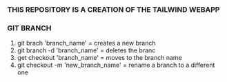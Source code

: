 ### THIS REPOSITORY IS A CREATION OF THE TAILWIND WEBAPP

### GIT BRANCH

1. git brach 'branch_name' = creates a new branch 
2. git branch -d 'branch_name' = deletes the branc
3. get checkout 'branch_name' = moves to the branch name
4. git checkout -m 'new_branch_name' = rename a branch to a different one

